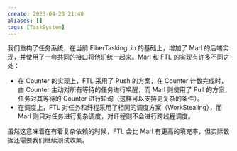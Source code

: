 ```yaml
---
create: 2023-04-23 21:40
aliases: []
tags: [TaskSystem]
---
```

我们重构了任务系统，在当前 FiberTaskingLib 的基础上，增加了 Marl 的后端实现，并使用了一套共同的接口将他们统一起来。Marl 和 FTL 的实现有许多不同之处：

- 在 Counter 的实现上，FTL 采用了 Push 的方案，在 Counter 计数完成时，由 Counter 主动对所有等待的任务进行唤醒，而 Marl 则使用了 Pull 的方案，任务对其等待的 Counter 进行轮询（这样可以支持更复杂的条件）。
- 在调度上，FTL 对任务和纤程采用了相同的调度方案（WorkStealing），而 Marl 则只对任务进行复杂调度，对纤程则不会进行跨线程调度。

虽然这意味着在有着复杂依赖的时候，FTL 会比 Marl 有更高的填充率，但实际数据还需要我们继续测试收集。
